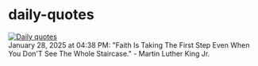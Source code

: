 # daily-quotes
[![Daily quotes](https://github.com/ceepu8/daily-quotes/actions/workflows/daily-quote.yml/badge.svg)](https://github.com/ceepu8/daily-quotes/actions/workflows/daily-quote.yml)<br/>
January 28, 2025 at 04:38 PM: "Faith Is Taking The First Step Even When You Don'T See The Whole Staircase." - Martin Luther King  Jr.
